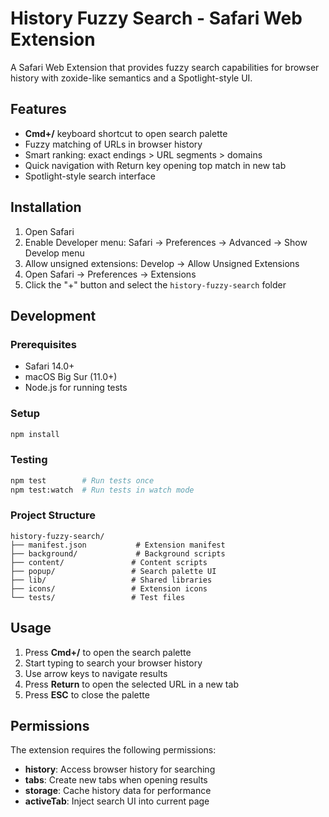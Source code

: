 # History Fuzzy Search - Safari Web Extension

A Safari Web Extension that provides fuzzy search capabilities for browser history with zoxide-like semantics and a Spotlight-style UI.

## Features

- **Cmd+/** keyboard shortcut to open search palette
- Fuzzy matching of URLs in browser history
- Smart ranking: exact endings > URL segments > domains
- Quick navigation with Return key opening top match in new tab
- Spotlight-style search interface

## Installation

1. Open Safari
2. Enable Developer menu: Safari → Preferences → Advanced → Show Develop menu
3. Allow unsigned extensions: Develop → Allow Unsigned Extensions
4. Open Safari → Preferences → Extensions
5. Click the "+" button and select the `history-fuzzy-search` folder

## Development

### Prerequisites
- Safari 14.0+
- macOS Big Sur (11.0+)
- Node.js for running tests

### Setup
```bash
npm install
```

### Testing
```bash
npm test        # Run tests once
npm test:watch  # Run tests in watch mode
```

### Project Structure
```
history-fuzzy-search/
├── manifest.json           # Extension manifest
├── background/             # Background scripts
├── content/               # Content scripts
├── popup/                 # Search palette UI
├── lib/                   # Shared libraries
├── icons/                 # Extension icons
└── tests/                 # Test files
```

## Usage

1. Press **Cmd+/** to open the search palette
2. Start typing to search your browser history
3. Use arrow keys to navigate results
4. Press **Return** to open the selected URL in a new tab
5. Press **ESC** to close the palette

## Permissions

The extension requires the following permissions:
- **history**: Access browser history for searching
- **tabs**: Create new tabs when opening results
- **storage**: Cache history data for performance
- **activeTab**: Inject search UI into current page